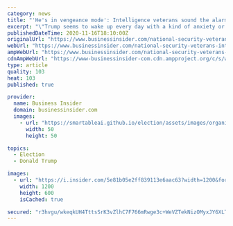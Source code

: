 ```yaml
---
category: news
title: "'He's in vengeance mode': Intelligence veterans sound the alarm over Trump's post-election 'bloodlust' and 'decapitation strike' at the Pentagon"
excerpt: "\"Trump seems to wake up every day with a kind of anxiety or hatred,\" said one former official. \"He didn't get reelected, so he's in vengeance mode.\""
publishedDateTime: 2020-11-16T18:10:00Z
originalUrl: "https://www.businessinsider.com/national-security-veterans-intelligence-officials-react-trump-election-bloodlust-2020-11"
webUrl: "https://www.businessinsider.com/national-security-veterans-intelligence-officials-react-trump-election-bloodlust-2020-11"
ampWebUrl: "https://www.businessinsider.com/national-security-veterans-intelligence-officials-react-trump-election-bloodlust-2020-11?amp"
cdnAmpWebUrl: "https://www-businessinsider-com.cdn.ampproject.org/c/s/www.businessinsider.com/national-security-veterans-intelligence-officials-react-trump-election-bloodlust-2020-11?amp"
type: article
quality: 103
heat: 103
published: true

provider:
  name: Business Insider
  domain: businessinsider.com
  images:
    - url: "https://smartableai.github.io/election/assets/images/organizations/businessinsider.com-50x50.jpg"
      width: 50
      height: 50

topics:
  - Election
  - Donald Trump

images:
  - url: "https://i.insider.com/5e81b05e2ff839113e6aac63?width=1200&format=jpeg"
    width: 1200
    height: 600
    isCached: true

secured: "r3hvgu/wkeqkUH4TttsSrK3vZlhC7F766mRwge3c+WeVZTekNizOMyxJY6XLTudegTlARVlayWQeh+7xSglF4+zCcjUdkp7jJjXVh6n8pV/xOBUOKdQJ+jWK7JUnI8OlwMdyaUUS8rNiL/6uSeYdQgeF3bZQMRUZp0WZmw7phqn20033RTsh1eCVlUqLljQufLzzdkJn4U9fRA6N5f5GoYFRyQLH39zmQLFVHoacOzAyuk6noloz8TxUClGahU8wb6QD093LksVTlBpvy+NeYmt97zI9hPMxPavLcba5/Jw0tXYWR1Frln12GkcQzVL7YFBNuIjSE7nMDQIJXYcBtvpntvv1sghEgf+ZC7KDs6Y=;uSF0xHDISeWwTDzlLTVpUQ=="
---
```


